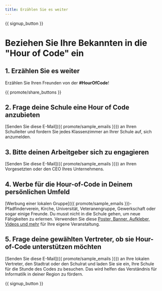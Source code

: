 ```yaml
---
title: Erzählen Sie es weiter
---
```


{{ signup_button }}

# Beziehen Sie Ihre Bekannten in die "Hour of Code" ein

## 1. Erzählen Sie es weiter

Erzählen Sie Ihren Freunden von der **#HourOfCode**!

{{ promote/share_buttons }}

## 2. Frage deine Schule eine Hour of Code anzubieten

[Senden Sie diese E-Mail]({{ promote/sample_emails }}}) an Ihren Schulleiter und fordern Sie jedes Klassenzimmer an Ihrer Schule auf, sich anzumelden.

## 3. Bitte deinen Arbeitgeber sich zu engagieren

[Senden Sie diese E-Mail]({{ promote/sample_emails }}}) an Ihren Vorgesetzten oder den CEO Ihres Unternehmens.

## 4. Werbe für die Hour-of-Code in Deinem persönlichen Umfeld

[Werbung einer lokalen Gruppe]({{ promote/sample_emails }})- Pfadfinderverein, Kirche, Universität, Veteranengruppe, Gewerkschaft oder sogar einige Freunde. Du musst nicht in die Schule gehen, um neue Fähigkeiten zu erlernen. Verwenden Sie diese [Poster, Banner, Aufkleber, Videos und mehr](/promote/resources) für Ihre eigene Veranstaltung.

## 5. Frage deine gewählten Vertreter, ob sie Hour-of-Code unterstützen möchten

[Senden Sie diese E-Mail]({{ promote/sample_emails }}}) an Ihre lokalen Vertreter, den Stadtrat oder den Schulrat und laden Sie sie ein, Ihre Schule für die Stunde des Codes zu besuchen. Das wird helfen das Verständnis für Informatilk in deiner Region zu fördern.

{{ signup_button }}